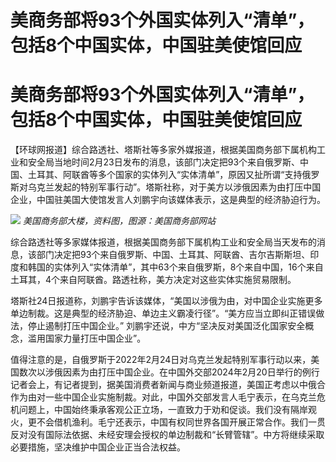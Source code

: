 # 美商务部将93个外国实体列入“清单”，包括8个中国实体，中国驻美使馆回应

# 美商务部将93个外国实体列入“清单”，包括8个中国实体，中国驻美使馆回应

【环球网报道】综合路透社、塔斯社等多家外媒报道，根据美国商务部下属机构工业和安全局当地时间2月23日发布的消息，该部门决定把93个来自俄罗斯、中国、土耳其、阿联酋等多个国家的实体列入“实体清单”，原因又扯所谓“支持俄罗斯对乌克兰发起的特别军事行动”。塔斯社称，对于美方以涉俄因素为由打压中国企业，中国驻美国大使馆发言人刘鹏宇向该媒体表示，这是典型的经济胁迫行为。

![](https://inews.gtimg.com/om_bt/OojPgIsm9yHuETk3NV0rEYMScno3A1mD8nnBSWGhc6lJ4AA/1000)
_美国商务部大楼，资料图，图源：美国商务部网站_

综合路透社等多家媒体报道，根据美国商务部下属机构工业和安全局当天发布的消息，该部门决定把93个来自俄罗斯、中国、土耳其、阿联酋、吉尔吉斯斯坦、印度和韩国的实体列入“实体清单”，其中63个来自俄罗斯，8个来自中国，16个来自土耳其，4个来自阿联酋。路透社称，美方决定对这些实体实施贸易限制。

塔斯社24日报道称，刘鹏宇告诉该媒体，“美国以涉俄为由，对中国企业实施更多单边制裁。这是典型的经济胁迫、单边主义霸凌行径”。“美方应当立即纠正错误做法，停止遏制打压中国企业。”
刘鹏宇还说，中方“坚决反对美国泛化国家安全概念，滥用国家力量打压中国企业”。

值得注意的是，自俄罗斯于2022年2月24日对乌克兰发起特别军事行动以来，美国数次以涉俄因素为由打压中国企业。在中国外交部2024年2月20日举行的例行记者会上，有记者提到，据美国消费者新闻与商业频道报道，美国正考虑以中俄合作为由对一些中国企业实施制裁。对此，中国外交部发言人毛宁表示，在乌克兰危机问题上，中国始终秉承客观公正立场，一直致力于劝和促谈。我们没有隔岸观火，更不会借机渔利。毛宁还表示，中国有权同世界各国开展正常合作。我们一贯反对没有国际法依据、未经安理会授权的单边制裁和“长臂管辖”。中方将继续采取必要措施，坚决维护中国企业正当合法权益。

